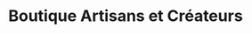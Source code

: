 ---
title: "Boutique Artisans et Créateurs"
url: /le-vigan/boutique-artisans-et-createurs/
shop: boutique
---